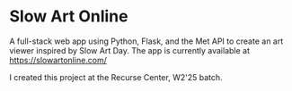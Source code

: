 # Slow Art Online

A full-stack web app using Python, Flask, and the Met API to create an art viewer inspired by Slow Art Day. The app is currently available at https://slowartonline.com/


I created this project at the Recurse Center, W2'25 batch.